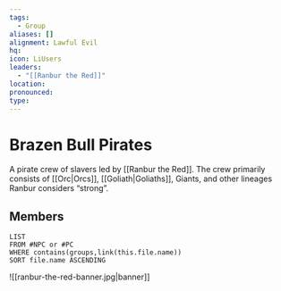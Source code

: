 ```yaml
---
tags:
  - Group
aliases: []
alignment: Lawful Evil
hq: 
icon: LiUsers
leaders:
  - "[[Ranbur the Red]]"
location: 
pronounced: 
type:
---
```


# Brazen Bull Pirates

A pirate crew of slavers led by [[Ranbur the Red]]. The crew primarily consists of [[Orc|Orcs]], [[Goliath|Goliaths]], Giants, and other lineages Ranbur considers “strong”.

## Members

```dataview
LIST
FROM #NPC or #PC 
WHERE contains(groups,link(this.file.name))
SORT file.name ASCENDING
```
![[ranbur-the-red-banner.jpg|banner]]
